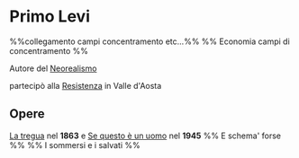 # Primo Levi
%%collegamento campi concentramento etc...%%
%% Economia campi di concentramento %%

Autore del [Neorealismo](Neorealismo.md)

partecipò alla [Resistenza](Resistenza.md) in Valle d'Aosta

## Opere
[La tregua](La%20tregua.md) nel **1863** e [Se questo è un uomo](Se%20questo%20è%20un%20uomo.md) nel **1945**
%% E schema' forse %%
%% I sommersi e i salvati %%
